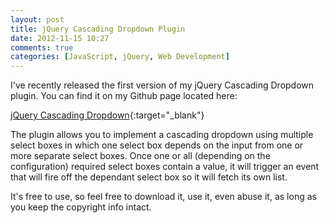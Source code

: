 ```yaml
---
layout: post
title: jQuery Cascading Dropdown Plugin
date: 2012-11-15 10:27
comments: true
categories: [JavaScript, jQuery, Web Development]
---
```

I've recently released the first version of my jQuery Cascading Dropdown plugin. You can find it on my Github page located here:

[jQuery Cascading Dropdown](https://github.com/dnasir/jquery-cascading-dropdown "jQuery Cascading Dropdown"){:target="_blank"}

The plugin allows you to implement a cascading dropdown using multiple select boxes in which one select box depends on the input from one or more separate select boxes. Once one or all (depending on the configuration) required select boxes contain a value, it will trigger an event that will fire off the dependant select box so it will fetch its own list.

It's free to use, so feel free to download it, use it, even abuse it, as long as you keep the copyright info intact.
